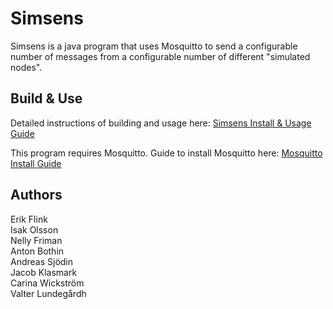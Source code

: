 # Simsens
Simsens is a java program that uses Mosquitto to send a configurable number of messages from a configurable number of different "simulated nodes".

## Build & Use
Detailed instructions of building and usage here:
[Simsens Install & Usage Guide](https://docs.google.com/document/d/1e_6pj71ccWidIlQPLtiQuzeiXorGdLFo_ezJDJMI5co/edit?usp=sharing "Simsens Install & Usage Guide")

This program requires Mosquitto. Guide to install Mosquitto here:
[Mosquitto Install Guide](https://docs.google.com/document/d/1Khe4_ye1cqadoxIy8wCGL000WlB2URefgU0UtRU5O5A/edit?usp=sharing "Mosquitto Install Guide")

## Authors
Erik Flink \
Isak Olsson \
Nelly Friman \
Anton Bothin  \
Andreas Sjödin \
Jacob Klasmark  \
Carina Wickström \
Valter Lundegårdh 
